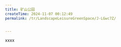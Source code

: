 ```yaml
---
title: 矿山公园
createTime: 2024-11-07 00:12:49
permalink: /tr/LandscapeLeisureGreenSpace/J-LGwc7Z/


---
```


xxxx